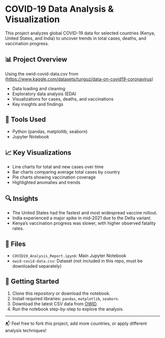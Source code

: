 # COVID-19 Data Analysis & Visualization

This project analyzes global COVID-19 data for selected countries (Kenya, United States, and India) to uncover trends in total cases, deaths, and vaccination progress.

## 📊 Project Overview

Using the owid-covid-data.csv from (https://www.kaggle.com/datasets/tunguz/data-on-covid19-coronavirus)

- Data loading and cleaning
- Exploratory data analysis (EDA)
- Visualizations for cases, deaths, and vaccinations
- Key insights and findings

## 🔧 Tools Used

- Python (pandas, matplotlib, seaborn)
- Jupyter Notebook

## 📈 Key Visualizations

- Line charts for total and new cases over time
- Bar charts comparing average total cases by country
- Pie charts showing vaccination coverage
- Highlighted anomalies and trends

## 🔍 Insights

- The United States had the fastest and most widespread vaccine rollout.
- India experienced a major spike in mid-2021 due to the Delta variant.
- Kenya’s vaccination progress was slower, with higher observed fatality rates.

## 📁 Files

- `COVID19_Analysis_Report.ipynb`: Main Jupyter Notebook
- `owid-covid-data.csv`: Dataset (not included in this repo, must be downloaded separately)

## 🚀 Getting Started

1. Clone this repository or download the notebook.
2. Install required libraries: `pandas`, `matplotlib`, `seaborn`.
3. Download the latest CSV data from [OWID](https://www.kaggle.com/datasets/tunguz/data-on-covid19-coronavirus).
4. Run the notebook step-by-step to explore the analysis.

---

📬 Feel free to fork this project, add more countries, or apply different analysis techniques!
